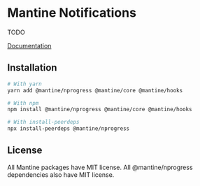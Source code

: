 # Mantine Notifications

TODO

[Documentation](https://mantine.dev/others/nprogress/)

## Installation

```sh
# With yarn
yarn add @mantine/nprogress @mantine/core @mantine/hooks

# With npm
npm install @mantine/nprogress @mantine/core @mantine/hooks

# With install-peerdeps
npx install-peerdeps @mantine/nprogress
```

## License

All Mantine packages have MIT license. All @mantine/nprogress dependencies also have MIT license.
